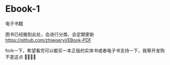 # Ebook-1
电子书籍

图书已经搬到此处，会进行分类，会定期更新
https://github.com/zhiwoeryi/EBook-PDF 


fork一下，希望看完可以都买一本正版的实体书或者电子书支持一下，我等开发狗不差这点 🍺🍺🍺🍺
